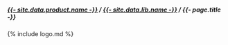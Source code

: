 <h5>
    <a href="{{ site.url }}/{{- site.data.product.repo -}}">{{- site.data.product.name -}}</a> /
    <a href="{{ site.url }}/{{- site.data.lib.repo -}}">{{- site.data.lib.name -}}</a> /
    {{- page.title -}}
</h5>

{% include logo.md %}
